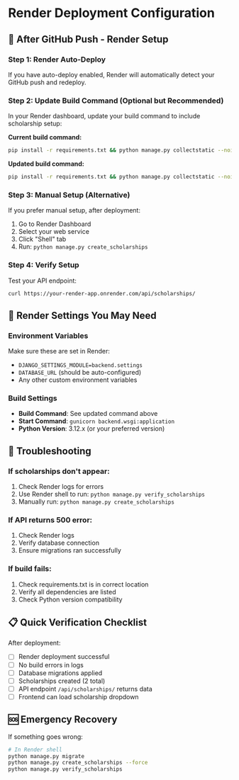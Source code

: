 # Render Deployment Configuration

## 🚀 After GitHub Push - Render Setup

### Step 1: Render Auto-Deploy
If you have auto-deploy enabled, Render will automatically detect your GitHub push and redeploy.

### Step 2: Update Build Command (Optional but Recommended)
In your Render dashboard, update your build command to include scholarship setup:

**Current build command:**
```bash
pip install -r requirements.txt && python manage.py collectstatic --noinput && python manage.py migrate
```

**Updated build command:**
```bash
pip install -r requirements.txt && python manage.py collectstatic --noinput && python manage.py migrate && python manage.py create_scholarships
```

### Step 3: Manual Setup (Alternative)
If you prefer manual setup, after deployment:

1. Go to Render Dashboard
2. Select your web service  
3. Click "Shell" tab
4. Run: `python manage.py create_scholarships`

### Step 4: Verify Setup
Test your API endpoint:
```bash
curl https://your-render-app.onrender.com/api/scholarships/
```

## 🔧 Render Settings You May Need

### Environment Variables
Make sure these are set in Render:
- `DJANGO_SETTINGS_MODULE=backend.settings`
- `DATABASE_URL` (should be auto-configured)
- Any other custom environment variables

### Build Settings
- **Build Command**: See updated command above
- **Start Command**: `gunicorn backend.wsgi:application`
- **Python Version**: 3.12.x (or your preferred version)

## 🐛 Troubleshooting

### If scholarships don't appear:
1. Check Render logs for errors
2. Use Render shell to run: `python manage.py verify_scholarships`
3. Manually run: `python manage.py create_scholarships`

### If API returns 500 error:
1. Check Render logs
2. Verify database connection
3. Ensure migrations ran successfully

### If build fails:
1. Check requirements.txt is in correct location
2. Verify all dependencies are listed
3. Check Python version compatibility

## 📋 Quick Verification Checklist

After deployment:
- [ ] Render deployment successful
- [ ] No build errors in logs
- [ ] Database migrations applied
- [ ] Scholarships created (2 total)
- [ ] API endpoint `/api/scholarships/` returns data
- [ ] Frontend can load scholarship dropdown

## 🆘 Emergency Recovery

If something goes wrong:
```bash
# In Render shell
python manage.py migrate
python manage.py create_scholarships --force
python manage.py verify_scholarships
```
